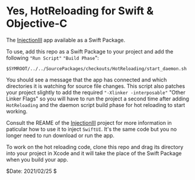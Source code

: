 # Yes, HotReloading for Swift & Objective-C

The [InjectionIII](https://github.com/johnno1962/InjectionIII) app
available as a Swift Package.

To use, add this repo as a Swift Package to your project and add
the following `"Run Script"`  `"Build Phase`":

```
$SYMROOT/../../SourcePackages/checkouts/HotReloading/start_daemon.sh
```

You should see a message that the app has connected and which
directories it is watching for source file changes. This script also
patches your project slightly to add the required `"-Xlinker -interposable"` "Other Linker Flags" so you will
have to run the project a second time after adding `HotReloading`
and the daemon script build phase for hot reloading to start working.

Consult the REAME of the [InjectionIII](https://github.com/johnno1962/InjectionIII) project for more information in paticular how to use it to inject `SwiftUI`.
It's the same code but you no longer need to run download or
run the app.

To work on the hot reloading code, clone this repo and drag its 
directory into your project in Xcode and it will take the place of
the Swift Package when you build your app.

$Date: 2021/02/25 $

